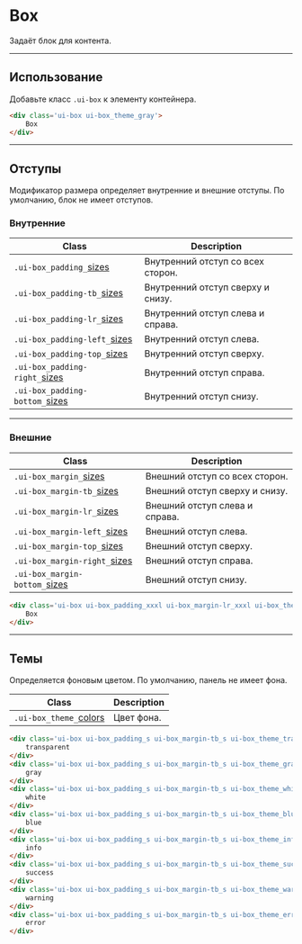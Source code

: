 <!--
docs/blocks/box|40
-->

[sizes]: docs/base/sizes.html
[colors]: docs/base/colors.html

# Box

Задаёт блок для контента.

---

## Использование

Добавьте класс `.ui-box` к элементу контейнера.

``` html
<div class='ui-box ui-box_theme_gray'>
    Box
</div>
```

---

## Отступы

Модификатор размера определяет внутренние и внешние отступы. По умолчанию, блок не имеет отступов.

### Внутренние

|                         Class                          |            Description            |
|--------------------------------------------------------|-----------------------------------|
|  `.ui-box_padding_`[sizes]        | Внутренний отступ со всех сторон. |
|  `.ui-box_padding-tb_`[sizes]     | Внутренний отступ сверху и снизу. |
|  `.ui-box_padding-lr_`[sizes]     | Внутренний отступ слева и справа. |
|  `.ui-box_padding-left_`[sizes]   | Внутренний отступ слева.          |
|  `.ui-box_padding-top_`[sizes]    | Внутренний отступ сверху.         |
|  `.ui-box_padding-right_`[sizes]  | Внутренний отступ справа.         |
|  `.ui-box_padding-bottom_`[sizes] | Внутренний отступ снизу.          |

---

### Внешние

|                         Class                         |            Description         |
|-------------------------------------------------------|--------------------------------|
|  `.ui-box_margin_`[sizes]        | Внешний отступ со всех сторон. |
|  `.ui-box_margin-tb_`[sizes]     | Внешний отступ сверху и снизу. |
|  `.ui-box_margin-lr_`[sizes]     | Внешний отступ слева и справа. |
|  `.ui-box_margin-left_`[sizes]   | Внешний отступ слева.          |
|  `.ui-box_margin-top_`[sizes]    | Внешний отступ сверху.         |
|  `.ui-box_margin-right_`[sizes]  | Внешний отступ справа.         |
|  `.ui-box_margin-bottom_`[sizes] | Внешний отступ снизу.          |



``` html
<div class='ui-box ui-box_padding_xxxl ui-box_margin-lr_xxxl ui-box_theme_gray'>
    Box
</div>
```

---

## Темы

Определяется фоновым цветом. По умолчанию, панель не имеет фона.

|            Class            |       Description     |
|-----------------------------|-----------------------|
| `.ui-box_theme_`[colors] | Цвет фона. |

``` html
<div class='ui-box ui-box_padding_s ui-box_margin-tb_s ui-box_theme_transparent'>
    transparent
</div>
<div class='ui-box ui-box_padding_s ui-box_margin-tb_s ui-box_theme_gray'>
    gray
</div>
<div class='ui-box ui-box_padding_s ui-box_margin-tb_s ui-box_theme_white'>
    white
</div>
<div class='ui-box ui-box_padding_s ui-box_margin-tb_s ui-box_theme_blue'>
    blue
</div>
<div class='ui-box ui-box_padding_s ui-box_margin-tb_s ui-box_theme_info'>
    info
</div>
<div class='ui-box ui-box_padding_s ui-box_margin-tb_s ui-box_theme_success'>
    success
</div>
<div class='ui-box ui-box_padding_s ui-box_margin-tb_s ui-box_theme_warning'>
    warning
</div>
<div class='ui-box ui-box_padding_s ui-box_margin-tb_s ui-box_theme_error'>
    error
</div>
```
